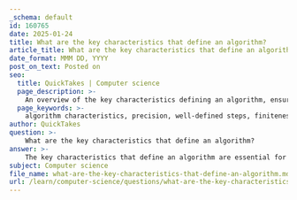 ```yaml
---
_schema: default
id: 160765
date: 2025-01-24
title: What are the key characteristics that define an algorithm?
article_title: What are the key characteristics that define an algorithm?
date_format: MMM DD, YYYY
post_on_text: Posted on
seo:
  title: QuickTakes | Computer science
  page_description: >-
    An overview of the key characteristics defining an algorithm, ensuring effective problem-solving and task accomplishment.
  page_keywords: >-
    algorithm characteristics, precision, well-defined steps, finiteness, effectiveness, generality, efficiency, reusability, communication, programming foundation
author: QuickTakes
question: >-
    What are the key characteristics that define an algorithm?
answer: >-
    The key characteristics that define an algorithm are essential for ensuring that it effectively solves a problem or accomplishes a task. Here are the primary characteristics:\n\n1. **Precision**: Each step of an algorithm must be clearly defined and unambiguous. This precision eliminates any uncertainty, allowing the algorithm to be followed without confusion.\n\n2. **Well-defined Steps**: An algorithm consists of a specific and unambiguous set of instructions. Each step should be clearly articulated, leaving no room for interpretation or ambiguity.\n\n3. **Finiteness**: An algorithm must always terminate after a finite number of steps. This ensures that the algorithm does not run indefinitely and produces a result in a reasonable time frame.\n\n4. **Effectiveness**: The steps of an algorithm must be sufficiently basic that they can be carried out, in principle, by a person using only paper and pencil. This means that the operations must be feasible and not require any advanced tools or technology.\n\n5. **Generality**: An algorithm should be applicable to a broad set of problems, not just a specific instance. This characteristic allows the algorithm to be reused in different contexts or with different inputs.\n\n6. **Efficiency**: Algorithms can be optimized for performance, which means they can be designed to minimize the time and resources required to complete a task. Efficient algorithms are crucial for handling large datasets or complex computations.\n\n7. **Reusability**: Once developed, algorithms can be reused in different programs or applications. This promotes efficiency in software development, as programmers can leverage existing algorithms rather than starting from scratch.\n\n8. **Communication**: Algorithms serve as a universal language for programmers. They can be expressed in various forms, such as pseudocode, flowcharts, or programming languages, facilitating communication among developers.\n\n9. **Foundation for Programming**: Algorithms are fundamental to programming. They guide the development of software by outlining the logic and flow of operations that need to be implemented in code.\n\nThese characteristics ensure that an algorithm is a reliable and effective solution for a problem, making it possible to implement and execute it on a computer system to solve complex computational problems.
subject: Computer science
file_name: what-are-the-key-characteristics-that-define-an-algorithm.md
url: /learn/computer-science/questions/what-are-the-key-characteristics-that-define-an-algorithm
---
```


&nbsp;